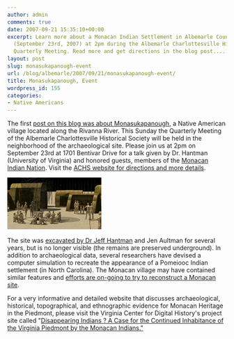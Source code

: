 ```yaml
---
author: admin
comments: true
date: 2007-09-21 15:35:10+00:00
excerpt: Learn more about a Monacan Indian Settlement in Albemarle County this Sunday
  (September 23rd, 2007) at 2pm during the Albemarle Charlottesville Historical Society's
  Quarterly Meeting. Read more and get directions in the blog post.....
layout: post
slug: monasukapanough-event
url: /blog/albemarle/2007/09/21/monasukapanough-event/
title: Monasukapanough, Event
wordpress_id: 155
categories:
- Native Americans
---
```


The first [post on this blog was about Monasukapanough](/blog/albemarle/2007/02/07/monasukapanough/), a Native American village located along the Rivanna River. This Sunday the Quarterly Meeting of the Albemarle Charlottesville Historical Society will be held in the neighborhood of the archaeological site. Please join us at 2pm on September 23rd at 1701 Bentivar Drive for a talk given by Dr. Hantman (University of Virginia) and honored guests, members of the [Monacan Indian Nation](http://www.monacannation.com/). Visit the [ACHS website for directions and more details](http://www.albemarlehistory.org/). 

![Computer Simulation of a Pomeiooc Village, c. 1585](/wp-content/uploads/2007/09/monasukapanoughcomputer.jpg)

The site was [excavated by Dr Jeff Hantman](http://www.virginia.edu/insideuva/2000/10/hantman.html) and Jen Aultman for several years, but is no longer visible (the remains are preserved underground). In addition to archaeological data, several researchers have devised a computer simulation to recreate the appearance of a Pomeiooc Indian settlement (in North Carolina). The Monacan village may have contained similar features and [efforts are on-going to try to reconstruct a Monacan site](http://www.vcdh.virginia.edu/lewisandclark/students/projects/monacans/Reconstructed_Village/index.html).




For a very informative and detailed website that discusses archaeological, historical, topographical, and ethnographic evidence for Monacan Heritage in the Piedmont, please visit the Virginia Center for Digital History's project site called "[Disappearing Indians ? A Case for the Continued Inhabitance of the Virginia Piedmont by the Monacan Indians."](http://www.vcdh.virginia.edu/lewisandclark/students/projects/monacans/index.html)



